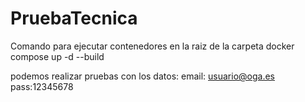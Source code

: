 # PruebaTecnica

Comando para ejecutar contenedores en la raiz de la carpeta
docker compose up -d --build

podemos realizar pruebas con los datos: 
email: usuario@oga.es
pass:12345678
